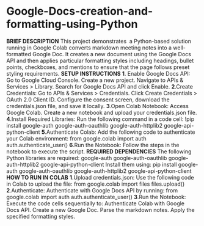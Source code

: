 # Google-Docs-creation-and-formatting-using-Python
**BRIEF DESCRIPTION**
This project demonstrates  a Python-based solution running in Google Colab converts markdown meeting notes into a well-formatted Google Doc. It creates a new document using the Google Docs API and then applies particular formatting styles including headings, bullet points, checkboxes, and mentions to ensure that the page follows preset styling requirements.
**SETUP INSTRUCTIONS**
**1**. Enable Google Docs API:
Go to Google Cloud Console.
Create a new project.
Navigate to APIs & Services > Library.
Search for Google Docs API and click Enable.
**2**.Create Credentials:
Go to APIs & Services > Credentials.
Click Create Credentials > OAuth 2.0 Client ID.
Configure the consent screen, download the credentials.json file, and save it locally.
**3**.Open Colab Notebook:
Access Google Colab.
Create a new notebook and upload your credentials.json file.
**4**.Install Required Libraries:
Run the following command in a code cell:
!pip install google-auth google-auth-oauthlib google-auth-httplib2 google-api-python-client
**5**.Authenticate Colab:
Add the following code to authenticate your Colab environment:
from google.colab import auth
auth.authenticate_user()
**6**.Run the Notebook:
Follow the steps in the notebook to execute the script.
**REQUIRED DEPENDENCIES**
The following Python libraries are required:
google-auth
google-auth-oauthlib
google-auth-httplib2
google-api-python-client
Install them using:
pip install google-auth google-auth-oauthlib google-auth-httplib2 google-api-python-client
**HOW TO RUN IN COLAB**
**1**.Upload credentials.json:
Use the following code in Colab to upload the file:
from google.colab import files
files.upload()
**2**.Authenticate:
Authenticate with Google Docs API by running:
from google.colab import auth
auth.authenticate_user()
**3**.Run the Notebook:
Execute the code cells sequentially to:
Authenticate Colab with Google Docs API.
Create a new Google Doc.
Parse the markdown notes.
Apply the specified formatting styles.


